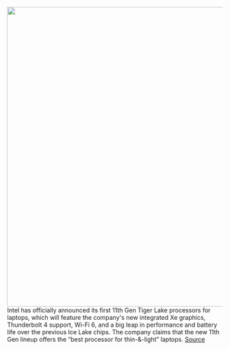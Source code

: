 <img src='https://cdn.vox-cdn.com/thumbor/W6QFPqYoQjKDleXiqdXbZrvf--k=/0x0:690x350/1200x0/filters:focal(0x0:690x350):no_upscale()/cdn.vox-cdn.com/uploads/chorus_asset/file/21847406/core.png' width='700px' /><br/>
Intel has officially announced its first 11th Gen Tiger Lake processors for laptops, which will feature the company's new integrated Xe graphics, Thunderbolt 4 support, Wi-Fi 6, and a big leap in performance and battery life over the previous Ice Lake chips. The company claims that the new 11th Gen lineup offers the “best processor for thin-&-light” laptops.
<a href='https://www.theverge.com/2020/9/2/21408718/intel-11th-gen-tiger-lake-cpu-processor-announcement-laptops-fall'> Source <a/>